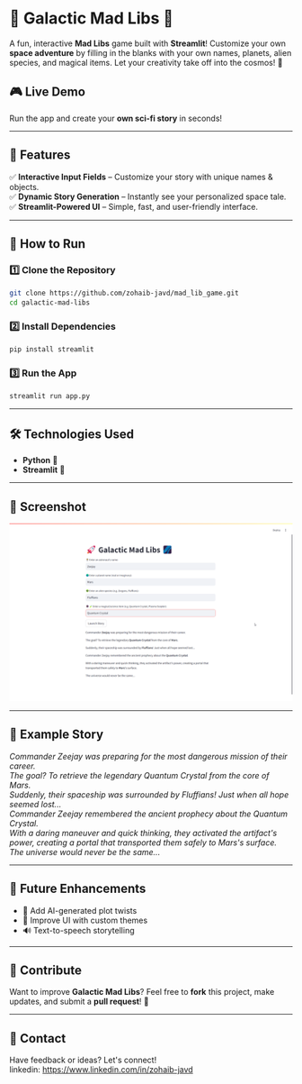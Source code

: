 # 🚀 Galactic Mad Libs 🌌  

A fun, interactive **Mad Libs** game built with **Streamlit**! Customize your own **space adventure** by filling in the blanks with your own names, planets, alien species, and magical items. Let your creativity take off into the cosmos! 🌠  

## 🎮 Live Demo  
Run the app and create your **own sci-fi story** in seconds!  

---

## 📌 Features  
✅ **Interactive Input Fields** – Customize your story with unique names & objects.  
✅ **Dynamic Story Generation** – Instantly see your personalized space tale.  
✅ **Streamlit-Powered UI** – Simple, fast, and user-friendly interface.  

---

## 🚀 How to Run  

### 1️⃣ Clone the Repository  
```bash
git clone https://github.com/zohaib-javd/mad_lib_game.git
cd galactic-mad-libs
```

### 2️⃣ Install Dependencies  
```bash
pip install streamlit
```

### 3️⃣ Run the App  
```bash
streamlit run app.py
```

---

## 🛠 Technologies Used  
- **Python** 🐍  
- **Streamlit** 🎨  

---

## 📸 Screenshot  
![Galactic Mad Libs Preview](image/screenshot.png)  

---

## 📜 Example Story  
*Commander Zeejay was preparing for the most dangerous mission of their career.*  
*The goal? To retrieve the legendary Quantum Crystal from the core of Mars.*  
*Suddenly, their spaceship was surrounded by Fluffians! Just when all hope seemed lost...*  
*Commander Zeejay remembered the ancient prophecy about the Quantum Crystal.*  
*With a daring maneuver and quick thinking, they activated the artifact's power, creating a portal that transported them safely to Mars's surface.*  
*The universe would never be the same...*  

---

## 🎯 Future Enhancements  
- 🌌 Add AI-generated plot twists  
- 🎨 Improve UI with custom themes  
- 🔊 Text-to-speech storytelling  

---

## 🎉 Contribute  
Want to improve **Galactic Mad Libs**? Feel free to **fork** this project, make updates, and submit a **pull request**! 🚀  

---

## 📩 Contact  
Have feedback or ideas? Let's connect!  
linkedin: https://www.linkedin.com/in/zohaib-javd
